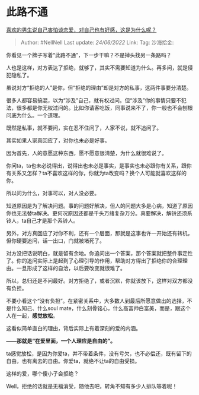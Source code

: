 # 此路不通
[喜欢的男生说自己害怕谈恋爱，对自己也有好感，这是为什么呢？](https://www.zhihu.com/question/538437824/answer/2536284600)

> Author: #NellNell
> Last update: *24/06/2022*
> Link:
> Tag:
> 沙海拾金:

你看见一个牌子写着“此路不通”，下一步干嘛？不是掉头找另一条路吗？

人也是这样，对方表达了拒绝，就够了，其实不需要知道为什么。再多问，就是侵犯隐私了。

虽说对方“拒绝的人”是你，但“拒绝的理由”却是对方的私事，这两件事要分清楚。

很多人都容易搞混，以为“涉及”自己，就有权过问。但“涉及”你的事情只要不犯法，很多都是你无权过问的。比如你请客吃饭，同事说来不了，你一般也不会刨根问底为什么。一个道理。

既然是私事，就不要问，实在忍不住问了，人家不说，就不追问了。

其实如果人家真回应了，对你也未必是好事。

因为首先，人的意愿这种东西，愿不愿意很清楚，为什么就很难说了。

你问ta，ta也未必说得出，说得出也未必是事实，是事实也未必跟你有关系，跟你有关系又怎样？ta不喜欢这样的你，你就为ta改变吗？换个人可能就喜欢这样的你。

所以问为什么，对事可以，对人没必要。

知道原因是为了解决问题。事的问题好解决，但人的问题大多是心病，知道了原因你也无法替ta解决。更何况原因还都是千头万绪复杂万分。真要解决，解铃还须系铃人，ta自己才是那个系铃人。

另外，对方真回应了对你不利，还有一个层面，那就是这事也许一开始还有转机，但你硬要追问，话一出口，门就被堵死了。

对方没把话说明白，就是留有余地。你追问出一个答案，那个答案就把整件事定性了。你的追问实际上是起到了心理引导的作用，帮助对方得出了拒绝你的合理理由。一旦形成了这样的自洽，以后要改变就很难了。

所以，总归还是不问最好。对方拒绝了，或者沉默，你就该放下，这样对双方都没有负担。

不要小看这个“没有负担”。在紧密关系中，大多数人到最后所愿意做出的选择，不是什么知己、什么soul mate，什么刻骨铭心，什么高富帅白富美，而是，跟这个人在一起，**感觉放松**。

这看似简单直白的理由，背后实际上有着深刻的爱的内涵。

**——那就是“在爱里面，一个人理应是自由的”。**

ta感觉放松，是因为你爱ta，并不带着条件，没有亏欠，也不必偿还，既有留下的自由，也有离去的自由。你爱ta，就绝不让ta的自由受损。

这样的爱，哪个傻小子会拒绝？

Well，拒绝的话就是无福消受，随他去吧，转角不知有多少人排队等着呢！
